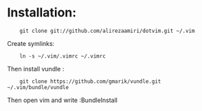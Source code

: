 # Installation:
```
    git clone git://github.com/alirezaamiri/dotvim.git ~/.vim
```
Create symlinks:
```
    ln -s ~/.vim/.vimrc ~/.vimrc
```

Then install vundle :
```
	git clone https://github.com/gmarik/vundle.git ~/.vim/bundle/vundle
```

Then open vim and write :BundleInstall
